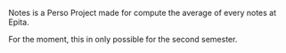 Notes is a Perso Project made for compute the average of every notes at Epita. 

For the moment, this in only possible for the second semester.
